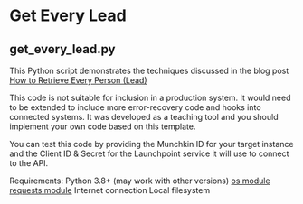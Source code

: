 # Get Every Lead
## get_every_lead.py

This Python script demonstrates the techniques discussed in the blog post [How to Retrieve Every Person (Lead)](http://developers.marketo.com/blog/how-to-retrieve-every-person-lead/)

This code is not suitable for inclusion in a production system. It would need to be extended to include more error-recovery code and hooks into connected systems. It was developed as a teaching tool and you should implement your own code based on this template.

You can test this code by providing the Munchkin ID for your target instance and the Client ID & Secret for the Launchpoint service it will use to connect to the API.

Requirements:
Python 3.8+ (may work with other versions)
[os module](https://docs.python.org/3/library/os.html)
[requests module](https://pypi.org/project/requests/)
Internet connection
Local filesystem